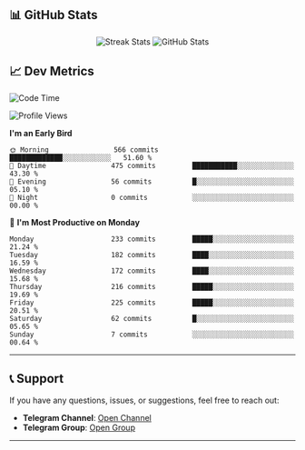 
## 📊 GitHub Stats
<div align="center">
  <img src="https://streak-stats.demolab.com?user=SenseiiX&theme=tokyonight-duo&border_radius=20" alt="Streak Stats" />
  <img src="https://github-readme-stats.vercel.app/api?username=SenseiiX&show_icons=true&theme=tokyonight&border_radius=20" alt="GitHub Stats" />
</div>

## 📈 Dev Metrics
<!--START_SECTION:waka-->
![Code Time](http://img.shields.io/badge/Code%20Time-1%2C095%20hrs%207%20mins-blue)

![Profile Views](http://img.shields.io/badge/Profile%20Views-1-blue)


**I'm an Early Bird** 

```text
🌞 Morning                566 commits         █████████████░░░░░░░░░░░░   51.60 % 
🌆 Daytime                475 commits         ███████████░░░░░░░░░░░░░░   43.30 % 
🌃 Evening                56 commits          █░░░░░░░░░░░░░░░░░░░░░░░░   05.10 % 
🌙 Night                  0 commits           ░░░░░░░░░░░░░░░░░░░░░░░░░   00.00 % 
```
📅 **I'm Most Productive on Monday** 

```text
Monday                   233 commits         █████░░░░░░░░░░░░░░░░░░░░   21.24 % 
Tuesday                  182 commits         ████░░░░░░░░░░░░░░░░░░░░░   16.59 % 
Wednesday                172 commits         ████░░░░░░░░░░░░░░░░░░░░░   15.68 % 
Thursday                 216 commits         █████░░░░░░░░░░░░░░░░░░░░   19.69 % 
Friday                   225 commits         █████░░░░░░░░░░░░░░░░░░░░   20.51 % 
Saturday                 62 commits          █░░░░░░░░░░░░░░░░░░░░░░░░   05.65 % 
Sunday                   7 commits           ░░░░░░░░░░░░░░░░░░░░░░░░░   00.64 % 
```

---

## 📞 **Support**

If you have any questions, issues, or suggestions, feel free to reach out:

- **Telegram Channel**: [Open Channel](https://t.me/fusi0nx)  
- **Telegram Group**: [Open Group](https://t.me/senseixhub)  

---

